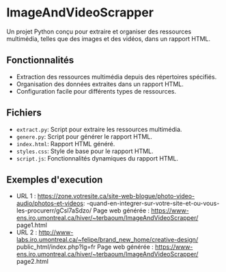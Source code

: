 # ImageAndVideoScrapper

Un projet Python conçu pour extraire et organiser des ressources multimédia, telles que des images et des vidéos, dans un rapport HTML.

## Fonctionnalités

- Extraction des ressources multimédia depuis des répertoires spécifiés.
- Organisation des données extraites dans un rapport HTML.
- Configuration facile pour différents types de ressources.

## Fichiers

- `extract.py`: Script pour extraire les ressources multimédia.
- `genere.py`: Script pour générer le rapport HTML.
- `index.html`: Rapport HTML généré.
- `styles.css`: Style de base pour le rapport HTML.
- `script.js`: Fonctionnalités dynamiques du rapport HTML.

## Exemples d'execution 

- URL 1 :
https://zone.votresite.ca/site-web-blogue/photo-video-audio/photos-et-videos:
-quand-en-integrer-sur-votre-site-et-ou-vous-les-procurerr/gCsl7aSdzo/
Page web générée :
https://www-ens.iro.umontreal.ca/hiver/~terbaoum/ImageAndVideoScrapper/
page1.html
- URL 2 :
http://www-labs.iro.umontreal.ca/~felipe/brand_new_home/creative-design/
public_html/index.php?lg=fr
Page web générée :
https://www-ens.iro.umontreal.ca/hiver/~terbaoum/ImageAndVideoScrapper/
page2.html
